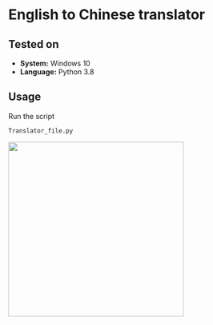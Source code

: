 # English to Chinese translator

## Tested on
- **System:** Windows 10</br>
- **Language:** Python 3.8</br>

## Usage
Run the script
```sh
Translator_file.py
```
<img src="https://github.com/Ericdiii/Python-based-translator/blob/main/Translator_GUI.png?raw=true" height="350"/> 

